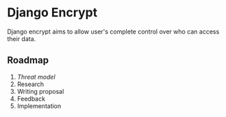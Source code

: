 # Django Encrypt

Django encrypt aims to allow user's complete control over who can access
their data.

## Roadmap

1. *Threat model*
2. Research
3. Writing proposal
4. Feedback
5. Implementation
